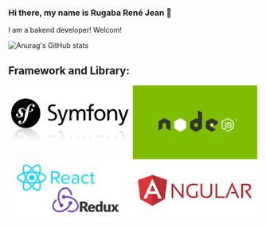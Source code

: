 ### Hi there, my name is Rugaba René Jean 👋

I am a bakend developer! Welcom!

![Anurag's GitHub stats](https://github-readme-stats.vercel.app/api?username=ReneRugaba&theme=calm&show_icons=true)

## Framework and Library:
<img align="left" width="250px" src="https://github.com/ReneRugaba/ReneRugaba/blob/main/img/SYMF.jpg"/>
<img align="left" width="250px" src="https://github.com/ReneRugaba/ReneRugaba/blob/main/img/0%20T6tdupZFishq1o5t.png"/>
<img align="left" width="250px" src="https://github.com/ReneRugaba/ReneRugaba/blob/main/img/REACT.png"/>
<img align="left" width="250px" src="https://github.com/ReneRugaba/ReneRugaba/blob/main/img/ANGULAR.png"/>


